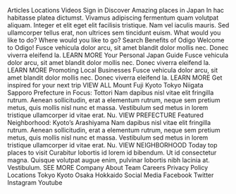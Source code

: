 Articles
Locations
Videos
Sign in
Discover Amazing places in Japan
In hac habitasse platea dictumst. Vivamus adipiscing fermentum quam volutpat aliquam. Integer et elit eget elit
facilisis tristique. Nam vel iaculis mauris. Sed ullamcorper tellus erat, non ultrices sem tincidunt euism.
What would you like to do?
Where would you like to go?
Search
Benefits of Odigo
Welcome to Odigo!
Fusce vehicula dolor arcu, sit amet blandit dolor mollis nec. Donec viverra eleifend la.
LEARN MORE
Your Personal Japan Guide
Fusce vehicula dolor arcu, sit amet blandit dolor mollis nec. Donec viverra eleifend la.
LEARN MORE
Promoting Local Businesses
Fusce vehicula dolor arcu, sit amet blandit dolor mollis nec. Donec viverra eleifend la.
LEARN MORE
Get inspired for your next trip
VIEW ALL
Mount Fuji
Kyoto
Tokyo
Niigata
Sapporo
Prefecture in Focus: Tottori
Nam dapibus nisl vitae elit fringilla rutrum. Aenean sollicitudin, erat a elementum rutrum, neque sem pretium metus,
quis mollis nisl nunc et massa. Vestibulum sed metus in lorem tristique ullamcorper id vitae erat. Nu.
VIEW PREFECTURE
Featured Neighborhood: Kyoto’s Arashiyama
Nam dapibus nisl vitae elit fringilla rutrum. Aenean sollicitudin, erat a elementum rutrum, neque sem pretium metus,
quis mollis nisl nunc et massa. Vestibulum sed metus in lorem tristique ullamcorper id vitae erat. Nu.
VIEW NEIGHBORHOOD
Today top places to visit
Curabitur lobortis id lorem id bibendum. Ut id consectetur magna. Quisque volutpat augue enim, pulvinar lobortis nibh
lacinia at. Vestibulum.
SEE MORE
Company
About
Team
Careers
Privacy Policy
Locations
Tokyo
Kyoto
Osaka
Hokkaido
Social Media
Facebook
Twitter
Instagram
Youtube